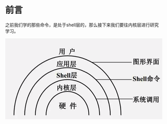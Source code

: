 # 前言

之前我们学的那些命令，是处于shell层的，那么接下来我们要往内核层进行研究学习。

<img src="./assets/image-20250111154900117.png" alt="image-20250111154900117" style="zoom:67%;" />